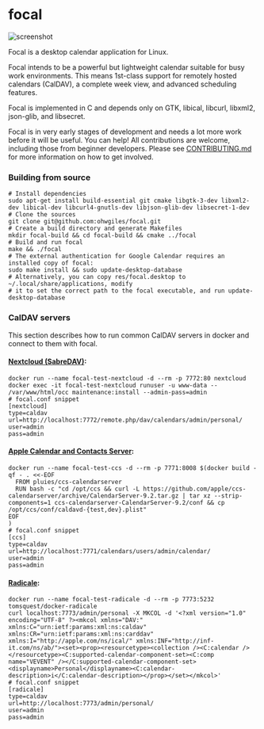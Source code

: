 # focal

![screenshot](https://user-images.githubusercontent.com/1444499/45927628-c5ab1000-bf3e-11e8-9f70-1685f96b0b08.png)

Focal is a desktop calendar application for Linux.

Focal intends to be a powerful but lightweight calendar suitable for busy work environments. This means 1st-class support for remotely hosted calendars (CalDAV), a complete week view, and advanced scheduling features.

Focal is implemented in C and depends only on GTK, libical, libcurl, libxml2, json-glib, and libsecret.

Focal is in very early stages of development and needs a lot more work before it will be useful. You can help! All contributions are welcome, including those from beginner developers. Please see [CONTRIBUTING.md](CONTRIBUTING.md) for more information on how to get involved.

### Building from source

```
# Install dependencies
sudo apt-get install build-essential git cmake libgtk-3-dev libxml2-dev libical-dev libcurl4-gnutls-dev libjson-glib-dev libsecret-1-dev
# Clone the sources
git clone git@github.com:ohwgiles/focal.git
# Create a build directory and generate Makefiles
mkdir focal-build && cd focal-build && cmake ../focal
# Build and run focal
make && ./focal
# The external authentication for Google Calendar requires an installed copy of focal:
sudo make install && sudo update-desktop-database
# Alternatively, you can copy res/focal.desktop to ~/.local/share/applications, modify
# it to set the correct path to the focal executable, and run update-desktop-database
```

### CalDAV servers

This section describes how to run common CalDAV servers in docker and connect to them with focal.

#### [Nextcloud (SabreDAV)](https://nextcloud.com/):

```
docker run --name focal-test-nextcloud -d --rm -p 7772:80 nextcloud
docker exec -it focal-test-nextcloud runuser -u www-data -- /var/www/html/occ maintenance:install --admin-pass=admin
# focal.conf snippet
[nextcloud]
type=caldav
url=http://localhost:7772/remote.php/dav/calendars/admin/personal/
user=admin
pass=admin
```

#### [Apple Calendar and Contacts Server](https://www.calendarserver.org/):

```
docker run --name focal-test-ccs -d --rm -p 7771:8008 $(docker build -qf - . <<-EOF
  FROM pluies/ccs-calendarserver
  RUN bash -c "cd /opt/ccs && curl -L https://github.com/apple/ccs-calendarserver/archive/CalendarServer-9.2.tar.gz | tar xz --strip-components=1 ccs-calendarserver-CalendarServer-9.2/conf && cp /opt/ccs/conf/caldavd-{test,dev}.plist"
EOF
)
# focal.conf snippet
[ccs]
type=caldav
url=http://localhost:7771/calendars/users/admin/calendar/
user=admin
pass=admin
```

#### [Radicale](https://radicale.org/):

```
docker run --name focal-test-radicale -d --rm -p 7773:5232 tomsquest/docker-radicale
curl localhost:7773/admin/personal -X MKCOL -d '<?xml version="1.0" encoding="UTF-8" ?><mkcol xmlns="DAV:" xmlns:C="urn:ietf:params:xml:ns:caldav" xmlns:CR="urn:ietf:params:xml:ns:carddav" xmlns:I="http://apple.com/ns/ical/" xmlns:INF="http://inf-it.com/ns/ab/"><set><prop><resourcetype><collection /><C:calendar /></resourcetype><C:supported-calendar-component-set><C:comp name="VEVENT" /></C:supported-calendar-component-set><displayname>Personal</displayname><C:calendar-description>i</C:calendar-description></prop></set></mkcol>'
# focal.conf snippet
[radicale]
type=caldav
url=http://localhost:7773/admin/personal/
user=admin
pass=admin
```

